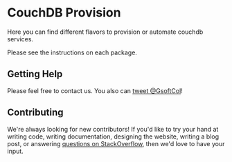 CouchDB Provision
=========

Here you can find different flavors to provision or automate couchdb services. 

Please see the instructions on each package. 

Getting Help
------------

Please feel free to contact us. You also can [tweet @GsoftCol](http://twitter.com/gsoftcol)!

Contributing
------------

We're always looking for new contributors! If you'd like to try your hand at writing code, writing documentation, designing the website, writing a blog post, or answering [questions on StackOverflow](http://stackoverflow.com/search?tab=newest&q=couchdb-provision), then we'd love to have your input.
